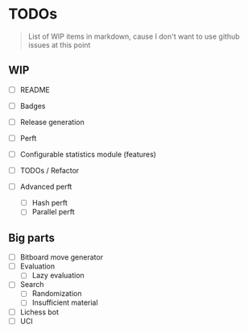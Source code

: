 # TODOs

> List of WIP items in markdown, cause I don't want to use github issues at this point

## WIP

- [ ] README
- [ ] Badges
- [ ] Release generation

- [ ] Perft
- [ ] Configurable statistics module (features)
- [ ] TODOs / Refactor

- [ ] Advanced perft
  - [ ] Hash perft
  - [ ] Parallel perft

## Big parts

- [ ] Bitboard move generator
- [ ] Evaluation
  - [ ] Lazy evaluation
- [ ] Search
  - [ ] Randomization
  - [ ] Insufficient material
- [ ] Lichess bot
- [ ] UCI
